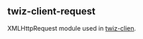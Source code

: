 ## twiz-client-request
XMLHttpRequest module used in [twiz-clien](https://github.com/gits2501/twiz-client).

